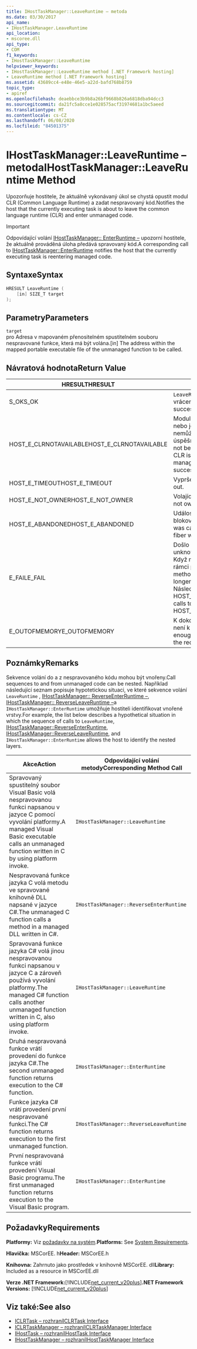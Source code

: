 ```yaml
---
title: IHostTaskManager::LeaveRuntime – metoda
ms.date: 03/30/2017
api_name:
- IHostTaskManager.LeaveRuntime
api_location:
- mscoree.dll
api_type:
- COM
f1_keywords:
- IHostTaskManager::LeaveRuntime
helpviewer_keywords:
- IHostTaskManager::LeaveRuntime method [.NET Framework hosting]
- LeaveRuntime method [.NET Framework hosting]
ms.assetid: 43689cc4-e48e-46e5-a22d-bafd768b8759
topic_type:
- apiref
ms.openlocfilehash: deaebbce3b9b8a26bf9668b826a6818dba94dcc3
ms.sourcegitcommit: da21fc5a8cce1e028575acf31974681a1bc5aeed
ms.translationtype: MT
ms.contentlocale: cs-CZ
ms.lasthandoff: 06/08/2020
ms.locfileid: "84501375"
---
```

# <a name="ihosttaskmanagerleaveruntime-method"></a><span data-ttu-id="62f91-102">IHostTaskManager::LeaveRuntime – metoda</span><span class="sxs-lookup"><span data-stu-id="62f91-102">IHostTaskManager::LeaveRuntime Method</span></span>
<span data-ttu-id="62f91-103">Upozorňuje hostitele, že aktuálně vykonávaný úkol se chystá opustit modul CLR (Common Language Runtime) a zadat nespravovaný kód.</span><span class="sxs-lookup"><span data-stu-id="62f91-103">Notifies the host that the currently executing task is about to leave the common language runtime (CLR) and enter unmanaged code.</span></span>  
  
> [!IMPORTANT]
> <span data-ttu-id="62f91-104">Odpovídající volání [IHostTaskManager:: EnterRuntime –](ihosttaskmanager-enterruntime-method.md) upozorní hostitele, že aktuálně prováděná úloha předává spravovaný kód.</span><span class="sxs-lookup"><span data-stu-id="62f91-104">A corresponding call to [IHostTaskManager::EnterRuntime](ihosttaskmanager-enterruntime-method.md) notifies the host that the currently executing task is reentering managed code.</span></span>  
  
## <a name="syntax"></a><span data-ttu-id="62f91-105">Syntaxe</span><span class="sxs-lookup"><span data-stu-id="62f91-105">Syntax</span></span>  
  
```cpp  
HRESULT LeaveRuntime (  
    [in] SIZE_T target  
);  
```  
  
## <a name="parameters"></a><span data-ttu-id="62f91-106">Parametry</span><span class="sxs-lookup"><span data-stu-id="62f91-106">Parameters</span></span>  
 `target`  
 <span data-ttu-id="62f91-107">pro Adresa v mapovaném přenositelném spustitelném souboru nespravované funkce, která má být volána.</span><span class="sxs-lookup"><span data-stu-id="62f91-107">[in] The address within the mapped portable executable file of the unmanaged function to be called.</span></span>  
  
## <a name="return-value"></a><span data-ttu-id="62f91-108">Návratová hodnota</span><span class="sxs-lookup"><span data-stu-id="62f91-108">Return Value</span></span>  
  
|<span data-ttu-id="62f91-109">HRESULT</span><span class="sxs-lookup"><span data-stu-id="62f91-109">HRESULT</span></span>|<span data-ttu-id="62f91-110">Description</span><span class="sxs-lookup"><span data-stu-id="62f91-110">Description</span></span>|  
|-------------|-----------------|  
|<span data-ttu-id="62f91-111">S_OK</span><span class="sxs-lookup"><span data-stu-id="62f91-111">S_OK</span></span>|<span data-ttu-id="62f91-112">`LeaveRuntime`úspěšně vráceno.</span><span class="sxs-lookup"><span data-stu-id="62f91-112">`LeaveRuntime` returned successfully.</span></span>|  
|<span data-ttu-id="62f91-113">HOST_E_CLRNOTAVAILABLE</span><span class="sxs-lookup"><span data-stu-id="62f91-113">HOST_E_CLRNOTAVAILABLE</span></span>|<span data-ttu-id="62f91-114">Modul CLR nebyl načten do procesu, nebo je modul CLR ve stavu, ve kterém nemůže spustit spravovaný kód nebo úspěšně zpracovat volání.</span><span class="sxs-lookup"><span data-stu-id="62f91-114">The CLR has not been loaded into a process, or the CLR is in a state in which it cannot run managed code or process the call successfully.</span></span>|  
|<span data-ttu-id="62f91-115">HOST_E_TIMEOUT</span><span class="sxs-lookup"><span data-stu-id="62f91-115">HOST_E_TIMEOUT</span></span>|<span data-ttu-id="62f91-116">Vypršel časový limit volání.</span><span class="sxs-lookup"><span data-stu-id="62f91-116">The call timed out.</span></span>|  
|<span data-ttu-id="62f91-117">HOST_E_NOT_OWNER</span><span class="sxs-lookup"><span data-stu-id="62f91-117">HOST_E_NOT_OWNER</span></span>|<span data-ttu-id="62f91-118">Volající nevlastní zámek.</span><span class="sxs-lookup"><span data-stu-id="62f91-118">The caller does not own the lock.</span></span>|  
|<span data-ttu-id="62f91-119">HOST_E_ABANDONED</span><span class="sxs-lookup"><span data-stu-id="62f91-119">HOST_E_ABANDONED</span></span>|<span data-ttu-id="62f91-120">Událost byla zrušena při čekání na blokované vlákno nebo vlákna.</span><span class="sxs-lookup"><span data-stu-id="62f91-120">An event was canceled while a blocked thread or fiber was waiting on it.</span></span>|  
|<span data-ttu-id="62f91-121">E_FAIL</span><span class="sxs-lookup"><span data-stu-id="62f91-121">E_FAIL</span></span>|<span data-ttu-id="62f91-122">Došlo k neznámé chybě závažnosti.</span><span class="sxs-lookup"><span data-stu-id="62f91-122">An unknown catastrophic failure occurred.</span></span> <span data-ttu-id="62f91-123">Když metoda vrátí E_FAIL, CLR již není v rámci procesu použitelný.</span><span class="sxs-lookup"><span data-stu-id="62f91-123">When a method returns E_FAIL, the CLR is no longer usable within the process.</span></span> <span data-ttu-id="62f91-124">Následná volání metod hostování vrací HOST_E_CLRNOTAVAILABLE.</span><span class="sxs-lookup"><span data-stu-id="62f91-124">Subsequent calls to hosting methods return HOST_E_CLRNOTAVAILABLE.</span></span>|  
|<span data-ttu-id="62f91-125">E_OUTOFMEMORY</span><span class="sxs-lookup"><span data-stu-id="62f91-125">E_OUTOFMEMORY</span></span>|<span data-ttu-id="62f91-126">K dokončení požadovaného přidělení není k dispozici dostatek paměti.</span><span class="sxs-lookup"><span data-stu-id="62f91-126">Not enough memory is available to complete the requested allocation.</span></span>|  
  
## <a name="remarks"></a><span data-ttu-id="62f91-127">Poznámky</span><span class="sxs-lookup"><span data-stu-id="62f91-127">Remarks</span></span>  
 <span data-ttu-id="62f91-128">Sekvence volání do a z nespravovaného kódu mohou být vnořeny.</span><span class="sxs-lookup"><span data-stu-id="62f91-128">Call sequences to and from unmanaged code can be nested.</span></span> <span data-ttu-id="62f91-129">Například následující seznam popisuje hypotetickou situaci, ve které sekvence volání `LeaveRuntime` , [IHostTaskManager:: ReverseEnterRuntime –](ihosttaskmanager-reverseenterruntime-method.md), [IHostTaskManager:: ReverseLeaveRuntime –](ihosttaskmanager-reverseleaveruntime-method.md)a `IHostTaskManager::EnterRuntime` umožňuje hostiteli identifikovat vnořené vrstvy.</span><span class="sxs-lookup"><span data-stu-id="62f91-129">For example, the list below describes a hypothetical situation in which the sequence of calls to `LeaveRuntime`, [IHostTaskManager::ReverseEnterRuntime](ihosttaskmanager-reverseenterruntime-method.md), [IHostTaskManager::ReverseLeaveRuntime](ihosttaskmanager-reverseleaveruntime-method.md), and `IHostTaskManager::EnterRuntime` allows the host to identify the nested layers.</span></span>  
  
|<span data-ttu-id="62f91-130">Akce</span><span class="sxs-lookup"><span data-stu-id="62f91-130">Action</span></span>|<span data-ttu-id="62f91-131">Odpovídající volání metody</span><span class="sxs-lookup"><span data-stu-id="62f91-131">Corresponding Method Call</span></span>|  
|------------|-------------------------------|  
|<span data-ttu-id="62f91-132">Spravovaný spustitelný soubor Visual Basic volá nespravovanou funkci napsanou v jazyce C pomocí vyvolání platformy.</span><span class="sxs-lookup"><span data-stu-id="62f91-132">A managed Visual Basic executable calls an unmanaged function written in C by using platform invoke.</span></span>|`IHostTaskManager::LeaveRuntime`|  
|<span data-ttu-id="62f91-133">Nespravovaná funkce jazyka C volá metodu ve spravované knihovně DLL napsané v jazyce C#.</span><span class="sxs-lookup"><span data-stu-id="62f91-133">The unmanaged C function calls a method in a managed DLL written in C#.</span></span>|`IHostTaskManager::ReverseEnterRuntime`|  
|<span data-ttu-id="62f91-134">Spravovaná funkce jazyka C# volá jinou nespravovanou funkci napsanou v jazyce C a zároveň používá vyvolání platformy.</span><span class="sxs-lookup"><span data-stu-id="62f91-134">The managed C# function calls another unmanaged function written in C, also using platform invoke.</span></span>|`IHostTaskManager::LeaveRuntime`|  
|<span data-ttu-id="62f91-135">Druhá nespravovaná funkce vrátí provedení do funkce jazyka C#.</span><span class="sxs-lookup"><span data-stu-id="62f91-135">The second unmanaged function returns execution to the C# function.</span></span>|`IHostTaskManager::EnterRuntime`|  
|<span data-ttu-id="62f91-136">Funkce jazyka C# vrátí provedení první nespravované funkci.</span><span class="sxs-lookup"><span data-stu-id="62f91-136">The C# function returns execution to the first unmanaged function.</span></span>|`IHostTaskManager::ReverseLeaveRuntime`|  
|<span data-ttu-id="62f91-137">První nespravovaná funkce vrátí provedení Visual Basic programu.</span><span class="sxs-lookup"><span data-stu-id="62f91-137">The first unmanaged function returns execution to the Visual Basic program.</span></span>|`IHostTaskManager::EnterRuntime`|  
  
## <a name="requirements"></a><span data-ttu-id="62f91-138">Požadavky</span><span class="sxs-lookup"><span data-stu-id="62f91-138">Requirements</span></span>  
 <span data-ttu-id="62f91-139">**Platformy:** Viz [požadavky na systém](../../get-started/system-requirements.md).</span><span class="sxs-lookup"><span data-stu-id="62f91-139">**Platforms:** See [System Requirements](../../get-started/system-requirements.md).</span></span>  
  
 <span data-ttu-id="62f91-140">**Hlavička:** MSCorEE. h</span><span class="sxs-lookup"><span data-stu-id="62f91-140">**Header:** MSCorEE.h</span></span>  
  
 <span data-ttu-id="62f91-141">**Knihovna:** Zahrnuto jako prostředek v knihovně MSCorEE. dll</span><span class="sxs-lookup"><span data-stu-id="62f91-141">**Library:** Included as a resource in MSCorEE.dll</span></span>  
  
 <span data-ttu-id="62f91-142">**Verze .NET Framework:**[!INCLUDE[net_current_v20plus](../../../../includes/net-current-v20plus-md.md)]</span><span class="sxs-lookup"><span data-stu-id="62f91-142">**.NET Framework Versions:** [!INCLUDE[net_current_v20plus](../../../../includes/net-current-v20plus-md.md)]</span></span>  
  
## <a name="see-also"></a><span data-ttu-id="62f91-143">Viz také:</span><span class="sxs-lookup"><span data-stu-id="62f91-143">See also</span></span>

- [<span data-ttu-id="62f91-144">ICLRTask – rozhraní</span><span class="sxs-lookup"><span data-stu-id="62f91-144">ICLRTask Interface</span></span>](iclrtask-interface.md)
- [<span data-ttu-id="62f91-145">ICLRTaskManager – rozhraní</span><span class="sxs-lookup"><span data-stu-id="62f91-145">ICLRTaskManager Interface</span></span>](iclrtaskmanager-interface.md)
- [<span data-ttu-id="62f91-146">IHostTask – rozhraní</span><span class="sxs-lookup"><span data-stu-id="62f91-146">IHostTask Interface</span></span>](ihosttask-interface.md)
- [<span data-ttu-id="62f91-147">IHostTaskManager – rozhraní</span><span class="sxs-lookup"><span data-stu-id="62f91-147">IHostTaskManager Interface</span></span>](ihosttaskmanager-interface.md)
